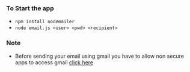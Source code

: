 ### To Start the app

- `npm install nodemailer`
- `node email.js <user> <pwd> <recipient>`

### Note
- Before sending your email using gmail you have to allow non secure apps to access gmail 
[click here](https://myaccount.google.com/lesssecureapps)


